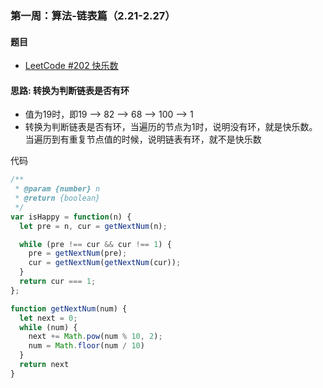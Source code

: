 ### 第一周：算法-链表篇（2.21-2.27）

#### 题目

- [LeetCode #202 快乐数](https://leetcode-cn.com/problems/happy-number/)

#### 思路: 转换为判断链表是否有环

- 值为19时，即19 --> 82 --> 68 --> 100 --> 1
- 转换为判断链表是否有环，当遍历的节点为1时，说明没有环，就是快乐数。当遍历到有重复节点值的时候，说明链表有环，就不是快乐数

代码

```javascript
/**
 * @param {number} n
 * @return {boolean}
 */
var isHappy = function(n) {
  let pre = n, cur = getNextNum(n);

  while (pre !== cur && cur !== 1) {
    pre = getNextNum(pre);
    cur = getNextNum(getNextNum(cur));
  }
  return cur === 1;
};

function getNextNum(num) {
  let next = 0;
  while (num) {
    next += Math.pow(num % 10, 2);
    num = Math.floor(num / 10)
  }
  return next
}
```



